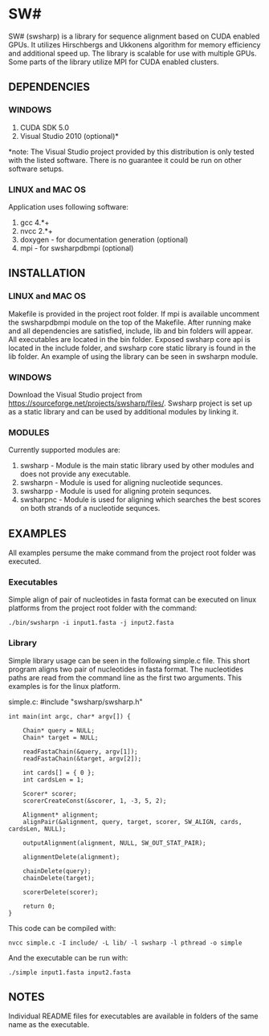 # SW# 

SW# (swsharp) is a library for sequence alignment based on CUDA enabled GPUs. It utilizes Hirschbergs and Ukkonens algorithm for memory efficiency and additional speed up. The library is scalable for use with multiple GPUs. Some parts of the library utilize MPI for CUDA enabled clusters.

## DEPENDENCIES

### WINDOWS

1. CUDA SDK 5.0
2. Visual Studio 2010 (optional)*

\*note: The Visual Studio project provided by this distribution is only tested with the listed software. There is no guarantee it could be run on other software setups.

### LINUX and MAC OS

Application uses following software:

1. gcc 4.*+
2. nvcc 2.*+
3. doxygen - for documentation generation (optional)
4. mpi - for swsharpdbmpi (optional)

## INSTALLATION

### LINUX and MAC OS
Makefile is provided in the project root folder. If mpi is available uncomment the swsharpdbmpi module on the top of the Makefile. After running make and all dependencies are satisfied, include, lib and bin folders will appear. All executables are located in the bin folder. Exposed swsharp core api is located in the include folder, and swsharp core static library is found in the lib folder. An example of using the library can be seen in swsharpn module.

### WINDOWS
Download the Visual Studio project from https://sourceforge.net/projects/swsharp/files/. Swsharp project is set up as a static library and can be used by additional modules by linking it.

### MODULES

Currently supported modules are:

1. swsharp - Module is the main static library used by other modules and does not provide any executable.
2. swsharpn - Module is used for aligning nucleotide sequnces.
3. swsharpp - Module is used for aligning protein sequnces.
4. swsharpnc - Module is used for aligning which searches the best scores on both strands of a nucleotide sequnces.

## EXAMPLES

All examples persume the make command from the project root folder was executed.

### Executables

Simple align of pair of nucleotides in fasta format can be executed on linux platforms from the project root folder with the command:

    ./bin/swsharpn -i input1.fasta -j input2.fasta

### Library

Simple library usage can be seen in the following simple.c file. This short program aligns two pair of nucleotides in fasta format. The nucleotides paths are read from the command line as the first two arguments. This examples is for the linux platform.

simple.c:
    #include "swsharp/swsharp.h"

    int main(int argc, char* argv[]) {
    
        Chain* query = NULL;
        Chain* target = NULL; 
        
        readFastaChain(&query, argv[1]);
        readFastaChain(&target, argv[2]);
        
        int cards[] = { 0 };
        int cardsLen = 1;
        
        Scorer* scorer;
        scorerCreateConst(&scorer, 1, -3, 5, 2);
    
        Alignment* alignment;
        alignPair(&alignment, query, target, scorer, SW_ALIGN, cards, cardsLen, NULL);
         
        outputAlignment(alignment, NULL, SW_OUT_STAT_PAIR);
        
        alignmentDelete(alignment);
    
        chainDelete(query);
        chainDelete(target);
        
        scorerDelete(scorer);
        
        return 0;
    }
    
This code can be compiled with:

    nvcc simple.c -I include/ -L lib/ -l swsharp -l pthread -o simple

And the executable can be run with:
    
    ./simple input1.fasta input2.fasta

## NOTES

Individual README files for executables are available in folders of the same name as the executable. 
